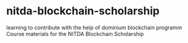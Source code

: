 # nitda-blockchain-scholarship
learning to contribute with the help of dominium blockchain programm
Course materials for the NITDA Blockchain Scholarship
